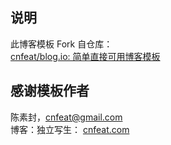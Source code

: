 ## 说明

此博客模板 Fork 自仓库：  
[cnfeat/blog.io: 简单直接可用博客模板](https://github.com/cnfeat/blog.io)


## 感谢模板作者

陈素封，cnfeat@gmail.com  
博客：独立写生：
[cnfeat.com](cnfeat.com)  



